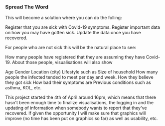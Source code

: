 ### Spread The Word
This will become a solution where you can do the folling:

Register that you are sick with Covid-19 symptoms.
Register important data on how you may have gotten sick.
Update the data once you have recovered.

For people who are not sick this will be the natural place to see:

How many people have registered that they are assuming they have Covid-19.
About those people, visualisations will also show

Age
Gender
Location (city)
Lifestyle such as
    Size of household
    How many people the infected tended to meet per day and week.
How they believe they got sick
How bad their symptoms are
Previous conditions such as asthma, KOL, etc.

This project started the 4th of April around 16pm, which means that there hasn't been enough time to finalize visualisations, the logging in and the updating of information when somebody wants to report that they've recovered. If given the opportunity I will make sure that graphics will improve (no time has been put on graphics so far) as well as usability, etc.